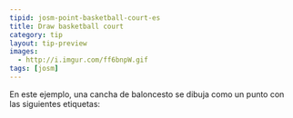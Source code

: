 ```yaml
---
tipid: josm-point-basketball-court-es
title: Draw basketball court
category: tip
layout: tip-preview
images:
  - http://i.imgur.com/ff6bnpW.gif
tags: [josm]
---
```

En este ejemplo, una cancha de baloncesto se dibuja como un punto con las siguientes etiquetas:
